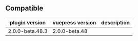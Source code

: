 ## Compatible

| plugin version  | vuepress version | description |
| --------------- | ---------------- | ----------- |
| 2.0.0-beta.48.3 | 2.0.0-beta.48    |             |